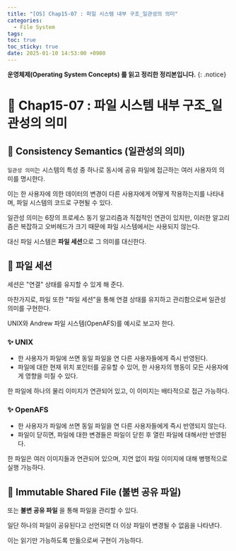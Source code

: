 ```yaml
---
title: "[OS] Chap15-07 : 파일 시스템 내부 구조_일관성의 의미"
categories:
  - File System
tags:
toc: true
toc_sticky: true
date: 2025-01-10 14:53:00 +0900
---
```


<strong>운영체제(Operating System Concepts) 를 읽고 정리한 정리본입니다.</strong>
{: .notice}

# 📌 Chap15-07 : 파일 시스템 내부 구조_일관성의 의미

## 🫧 Consistency Semantics (일관성의 의미)

`일관성 의미`는 시스템의 특성 중 하나로 동시에 공유 파일에 접근하는 여러 사용자의 의미를 명시한다.

이는 한 사용자에 의한 데이터의 변경이 다른 사용자에게 어떻게 작용하는지를 나타내며, 파일 시스템의 코드로 구현될 수 있다.

일관성 의미는 6장의 프로세스 동기 알고리즘과 직접적인 연관이 있지만, 이러한 알고리즘은 복잡하고 오버헤드가 크기 때문에 파일 시스템에서는 사용되지 않는다.

대신 파일 시스템은 <strong>파일 세션</strong>으로 그 의미를 대신한다.

## 🫧 파일 세션

세션은 "연결" 상태를 유지할 수 있게 해 준다.

마찬가지로, 파일 또한 "파일 세션"을 통해 연결 상태를 유지하고 관리함으로써 일관성 의미를 구현한다.

UNIX와 Andrew 파일 시스템(OpenAFS)를 예시로 보고자 한다.

### ✨ UNIX
- 한 사용자가 파일에 쓰면 동일 파일을 연 다른 사용자들에게 즉시 반영된다.
- 파일에 대한 현재 위치 포인터를 공유할 수 있어, 한 사용자의 행동이 모든 사용자에게 영향을 미칠 수 있다.

한 파일에 하나의 물리 이미지가 연관되어 있고, 이 이미지는 배타적으로 접근 가능하다.

### ✨ OpenAFS

- 한 사용자가 파일에 쓰면 동일 파일을 연 다른 사용자들에게 즉시 반영되지 않는다.
- 파일이 닫히면, 파일에 대한 변경들은 파일이 닫힌 후 열린 파일에 대해서만 반영된다.

한 파일은 여러 이미지들과 연관되어 있으며, 지연 없이 파일 이미지에 대해 병행적으로 실행 가능하다.

## 🫧 Immutable Shared File (불변 공유 파일)

또는 <strong>불변 공유 파일</strong> 을 통해 파일을 관리할 수 있다.

일단 하나의 파일이 공유된다고 선언되면 더 이상 파일이 변경될 수 없음을 나타낸다.

이는 읽기만 가능하도록 만듦으로써 구현이 가능하다.